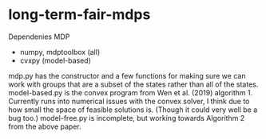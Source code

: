 # long-term-fair-mdps

Dependenies MDP
* numpy, mdptoolbox (all)
* cvxpy (model-based)


mdp.py has the constructor and a few functions for making sure we can work with groups that are a subset of the states rather than all of the states.
model-based.py is the convex program from Wen et al. (2019) algorithm 1.  Currently runs into numerical issues with the convex solver, I think due to how small the space of feasible solutions is.  (Though it could very well be a bug too.)
model-free.py is incomplete, but working towards Algorithm 2 from the above paper.
